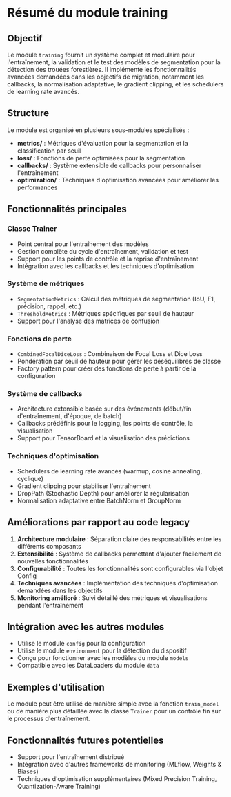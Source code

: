 # Résumé du module training

## Objectif
Le module `training` fournit un système complet et modulaire pour l'entraînement, la validation et le test des modèles de segmentation pour la détection des trouées forestières. Il implémente les fonctionnalités avancées demandées dans les objectifs de migration, notamment les callbacks, la normalisation adaptative, le gradient clipping, et les schedulers de learning rate avancés.

## Structure
Le module est organisé en plusieurs sous-modules spécialisés :

- **metrics/** : Métriques d'évaluation pour la segmentation et la classification par seuil
- **loss/** : Fonctions de perte optimisées pour la segmentation
- **callbacks/** : Système extensible de callbacks pour personnaliser l'entraînement
- **optimization/** : Techniques d'optimisation avancées pour améliorer les performances

## Fonctionnalités principales

### Classe Trainer
- Point central pour l'entraînement des modèles
- Gestion complète du cycle d'entraînement, validation et test
- Support pour les points de contrôle et la reprise d'entraînement
- Intégration avec les callbacks et les techniques d'optimisation

### Système de métriques
- `SegmentationMetrics` : Calcul des métriques de segmentation (IoU, F1, précision, rappel, etc.)
- `ThresholdMetrics` : Métriques spécifiques par seuil de hauteur
- Support pour l'analyse des matrices de confusion

### Fonctions de perte
- `CombinedFocalDiceLoss` : Combinaison de Focal Loss et Dice Loss
- Pondération par seuil de hauteur pour gérer les déséquilibres de classe
- Factory pattern pour créer des fonctions de perte à partir de la configuration

### Système de callbacks
- Architecture extensible basée sur des événements (début/fin d'entraînement, d'époque, de batch)
- Callbacks prédéfinis pour le logging, les points de contrôle, la visualisation
- Support pour TensorBoard et la visualisation des prédictions

### Techniques d'optimisation
- Schedulers de learning rate avancés (warmup, cosine annealing, cyclique)
- Gradient clipping pour stabiliser l'entraînement
- DropPath (Stochastic Depth) pour améliorer la régularisation
- Normalisation adaptative entre BatchNorm et GroupNorm

## Améliorations par rapport au code legacy
1. **Architecture modulaire** : Séparation claire des responsabilités entre les différents composants
2. **Extensibilité** : Système de callbacks permettant d'ajouter facilement de nouvelles fonctionnalités
3. **Configurabilité** : Toutes les fonctionnalités sont configurables via l'objet Config
4. **Techniques avancées** : Implémentation des techniques d'optimisation demandées dans les objectifs
5. **Monitoring amélioré** : Suivi détaillé des métriques et visualisations pendant l'entraînement

## Intégration avec les autres modules
- Utilise le module `config` pour la configuration
- Utilise le module `environment` pour la détection du dispositif
- Conçu pour fonctionner avec les modèles du module `models`
- Compatible avec les DataLoaders du module `data`

## Exemples d'utilisation
Le module peut être utilisé de manière simple avec la fonction `train_model` ou de manière plus détaillée avec la classe `Trainer` pour un contrôle fin sur le processus d'entraînement.

## Fonctionnalités futures potentielles
- Support pour l'entraînement distribué
- Intégration avec d'autres frameworks de monitoring (MLflow, Weights & Biases)
- Techniques d'optimisation supplémentaires (Mixed Precision Training, Quantization-Aware Training) 